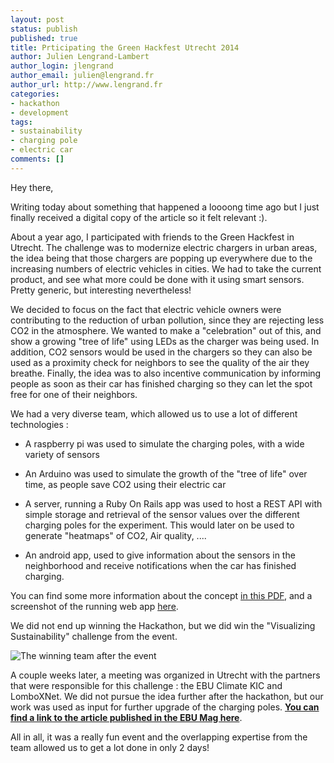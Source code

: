 ```yaml
---
layout: post
status: publish
published: true
title: Prticipating the Green Hackfest Utrecht 2014
author: Julien Lengrand-Lambert
author_login: jlengrand
author_email: julien@lengrand.fr
author_url: http://www.lengrand.fr
categories:
- hackathon
- development
tags:
- sustainability
- charging pole
- electric car
comments: []
---
```


Hey there,

Writing today about something that happened a loooong time ago but I just finally received a digital copy of the article so it felt relevant :).

About a year ago, I participated with friends to the Green Hackfest in Utrecht. The challenge was to modernize electric chargers in urban areas, the idea being that those chargers are popping up everywhere due to the increasing numbers of electric vehicles in cities. We had to take the current product, and see what more could be done with it using smart sensors. Pretty generic, but interesting nevertheless!

We decided to focus on the fact that electric vehicle owners were contributing to the reduction of urban pollution, since they are rejecting less CO2 in the atmosphere. We wanted to make a "celebration" out of this, and show a growing "tree of life" using LEDs as the charger was being used. In addition, CO2 sensors would be used in the chargers so they can also be used as a proximity check for neighbors to see the quality of the air they breathe. Finally, the idea was to also incentive communication by informing people as soon as their car has finished charging so they can let the spot free for one of their neighbors.

We had a very diverse team, which allowed us to use a lot of different technologies :

* A raspberry pi was used to simulate the charging poles, with a wide variety of sensors

* An Arduino was used to simulate the growth of the "tree of life" over time, as people save CO2 using their electric car

* A server, running a Ruby On Rails app was used to host a REST API with simple storage and retrieval of the sensor values over the different charging poles for the experiment. This would later on be used to generate "heatmaps" of CO2, Air quality, ....

* An android app, used to give information about the sensors in the neighborhood and receive notifications when the car has finished charging.

You can find some more information about the concept [in this PDF](https://dl.dropboxusercontent.com/u/4286043/00_Website/03_Images/green-hack/Hackathon.pdf), and a screenshot of the running web app [here](https://dl.dropboxusercontent.com/u/4286043/00_Website/03_Images/green-hack/web.png).

We did not end up winning the Hackathon, but we did win the "Visualizing Sustainability" challenge from the event.

![The winning team after the event](https://dl.dropboxusercontent.com/u/4286043/00_Website/03_Images/green-hack/IMG_4472.JPG)

A couple weeks later, a meeting was organized in Utrecht with the partners that were responsible for this challenge : the EBU Climate KIC and LomboXNet. We did not pursue the idea further after the hackathon, but our work was used as input for further upgrade of the charging poles. [**You can find a link to the article published in the EBU Mag here**](https://dl.dropboxusercontent.com/u/4286043/00_Website/02_Articles/ebu_mag_09_interview_slimme_laadpaal.pdf).

All in all, it was a really fun event and the overlapping expertise from the team allowed us to get a lot done in only 2 days!

